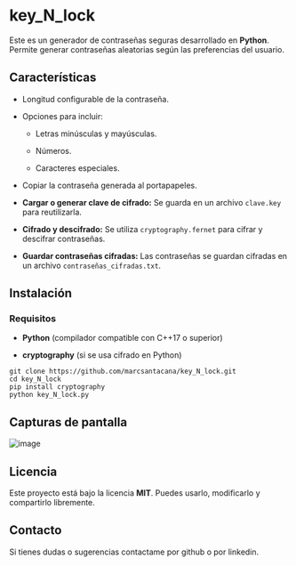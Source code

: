 # key_N_lock

Este es un generador de contraseñas seguras desarrollado en **Python**. Permite generar contraseñas aleatorias según las preferencias del usuario.

## Características

-   Longitud configurable de la contraseña.
    
-   Opciones para incluir:
    
    -   Letras minúsculas y mayúsculas.
        
    -   Números.
        
    -   Caracteres especiales.
        
-   Copiar la contraseña generada al portapapeles.
    
-   **Cargar o generar clave de cifrado:** Se guarda en un archivo `clave.key` para reutilizarla.
    
-   **Cifrado y descifrado:** Se utiliza `cryptography.fernet` para cifrar y descifrar contraseñas.
    
-   **Guardar contraseñas cifradas:** Las contraseñas se guardan cifradas en un archivo `contraseñas_cifradas.txt`.
    

## Instalación

### Requisitos

-   **Python** (compilador compatible con C++17 o superior)

-   **cryptography** (si se usa cifrado en Python)

```
git clone https://github.com/marcsantacana/key_N_lock.git
cd key_N_lock
pip install cryptography
python key_N_lock.py
```

## Capturas de pantalla

![image](https://github.com/user-attachments/assets/033807a5-4c70-43ea-a04e-578e52693359)


## Licencia

Este proyecto está bajo la licencia **MIT**. Puedes usarlo, modificarlo y compartirlo libremente.


## Contacto

Si tienes dudas o sugerencias contactame por github o por linkedin.
